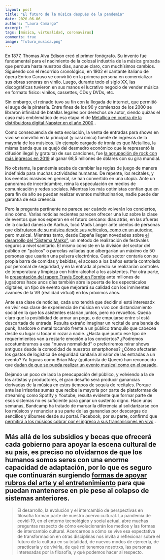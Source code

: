 ```yaml
---
layout: post
title: "El futuro de la música después de la pandemia"
date: 2020-06-06
authors: "Laura Camargo"
excerpt: ""
tags: [música, virtualidad, coronavirus]
comments: true
image: "futuro_musica.png"
---
```

En 1877, Thomas Alva Edison creó el primer fonógrafo. Su invento fue fundamental para el nacimiento de la colosal industria de la música grabada que perdura hasta nuestros días, aunque claro, con muchísimos cambios. Siguiendo con el recorrido cronológico, en 1902 el cantante italiano de ópera Enrico Caruso se convirtió en la primera persona en comercializar sus obras sonoras en vinilo. Luego, durante todo el siglo XX, las discográficas tuvieron en sus manos el lucrativo negocio de vender música en formato físico: vinilos, cassettes, CDs y DVDs, etc.

Sin embargo, el reinado tuvo su fin con la llegada de internet, que permitió el auge de la piratería. Entre fines de los 90 y comienzos de los 2000 se libraron infinidad de batallas legales por derechos de autor, siendo quizás el caso más emblemático de esa etapa el de [Metallica en contra de la distribuidora digital Napster en el año 2000](https://en.wikipedia.org/wiki/Metallica_v._Napster,_Inc.) .

Como consecuencia de esta evolución, la venta de entradas para shows en vivo se convirtió en la principal (y casi única) fuente de ingresos de la mayoría de los músicos. Un ejemplo cargado de ironía es que Metallica, la misma banda que se quejó del desmedro económico que le representó la difusión ilegal (y gratuita) de sus canciones, fue [la agrupación de rock con más ingresos en 2019](https://indiehoy.com/noticias/metallica-es-la-banda-de-rock-con-mas-ingresos-de-2019/) al ganar 68,5 millones de dólares con su gira mundial.

No obstante, la pandemia acaba de cambiar las reglas de juego de manera indefinida para muchas actividades humanas. De repente, los recitales, y los eventos masivos en general, se han convertido en una utopía. Ante un panorama de incertidumbre, reina la especulación en medios de comunicación y redes sociales. Mientras los más optimistas confían que en para fin de año se puedan realizar eventos multitudinarios, nadie puede dar garantía de esa creencia.

Pero la pregunta pertinente no parece ser cuándo volverán los conciertos, sino cómo. Varias noticias recientes parecen ofrecer una luz sobre la clase de eventos que nos esperan en el futuro cercano: días atrás, en las afueras de la ciudad danesa de Aarhus, tocó Mads Langer ante cientos de personas que [disfrutaron de su música desde sus vehículos, como en un autocine](https://indiehoy.com/noticias/un-autocine-pero-de-musica-en-dinamarca-organizaron-un-concierto-para-ver-desde-el-auto/), pero musical. Mientras tanto, desde España llegan novedades sobre [el desarrollo del "Sistema Marko"](https://indiehoy.com/noticias/sistema-marko-el-formato-de-festivales-que-podria-reunir-publico-a-pesar-del-coronavirus/), un método de realización de festivales seguros a nivel sanitario. El mismo consiste en la división del sector del público en "palcos" o parcelas valladas que albergarían un máximo de 50 personas que usarían una pulsera electrónica. Cada sector contaría con su propia barra de comidas y
bebidas, el acceso a los baños estaría controlado por personal de seguridad, y en la entrada al predio se realizarían controles de temperatura y limpieza con hidro-alcohol a los asistentes. Por otra parte, la [presentación del rapero Travis Scott en Fornite](https://www.youtube.com/watch?v=g0f4TSlQCBU) ante millones de jugadores hace unos días también abre la puerta de los espectáculos digitales, un tipo de evento que mejorará su calidad con los inminentes avances de la VR (realidad virtual) en los próximos años.

Ante esa clase de noticias, cada unx tendrá que decidir si está interesadx en vivir esa clase de experiencia de música en vivo con distanciamiento social en la que los asistentes estarían juntos, pero no revueltos. Queda claro que la posibilidad de armar un pogo, o de empujarse entre sí está descartada de entrada. Resulta extraño imaginar un recital de una banda de punk, hardcore o metal tocando frente a un público tranquilo que cabecea desde su lugar si tocar ni rozar a nadie. ¿Hasta qué punto ese tipo de requerimientos van a restarle emoción a los conciertos? ¿Podremos acostumbrarnos a esa "nueva normalidad" o preferiremos mirar shows antiguos desde la comodidad de nuestros smartphones? ¿Cómo afectarán los gastos de logística de seguridad sanitaria al valor de las entradas a un evento? Ya figuras como Brian May (guitarrista de Queen) han reconocido que [dudan de que se pueda realizar un evento musical como en el pasado](https://indiehoy.com/noticias/sera-seguro-reunir-a-miles-de-fans-en-un-mismo-lugar-brian-may-sobre-los-conciertos-despues-de-la-pandemia/).

Dejando un poco de lado la preocupación del público, y volviendo a la de los artistas y productores, el gran desafío será producir ganancias derivadas de la música en estos tiempos de sequía de recitales. Porque ante las irrisorias sumas que recibe la mayoría por parte de plataformas de streaming como Spotify y Youtube, resulta evidente que formar parte de esos sistemas no es suficiente para ganar un sustento digno. Hace unas semanas, Bandcamp ha tratado de marcar la diferencia al solidarizarse con los músicos y renunciar a su parte de las ganancias por descargas de sencillos y álbumes desde su portal. Facebook, por su parte, confirmó que [permitirá a los músicos cobrar por el ingreso a sus transmisiones en vivo](https://indiehoy.com/noticias/facebook-planea-permitir-a-artistas-cobrar-por-entrar-a-un-live/) .

Más allá de los subsidios y becas que ofrecerá cada gobierno para apoyar la escena cultural de su país, es preciso no olvidarnos de que los humanos somos seres con una enorme capacidad de adaptación, por lo que es seguro que continuarán surgiendo [formas de apoyar rubros del arte y el entretenimiento](https://indiehoy.com/noticias/las-iniciativas-para-ayudar-a-la-industria-cultural-argentina/) para que puedan mantenerse en pie pese al colapso de sistemas anteriores.
---
> El desarrollo, la evolución y el intercambio de perspectivas en filosofía forman parte de nuestro acervo cultural. La pandemia de covid-19, en el entorno tecnológico y social actual, abre muchas preguntas respecto de cómo evolucionarán los medios y las formas de intercambio cultural. Acercarnos a cómo se vive esa expectativa de transformación en otras disciplinas nos invita a reflexionar sobre el futuro de la cultura en su totalidad, de nuevos modos de ejercerla, de practicarla y de vivirla, de qué rol tenemos nosotrxs, las personas interesadas por la filosofía, y qué podemos hacer al respecto.